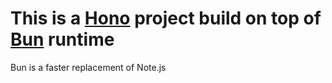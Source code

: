 # This is a [Hono](https://hono.dev) project build on top of [Bun](https://bun.sh) runtime

Bun is a faster replacement of Note.js